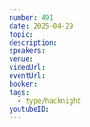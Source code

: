 ```yaml
---
number: 491
date: 2025-04-29
topic: 
description: 
speakers: 
venue: 
videoUrl: 
eventUrl: 
booker: 
tags:
  - type/hacknight
youtubeID:
---
```

